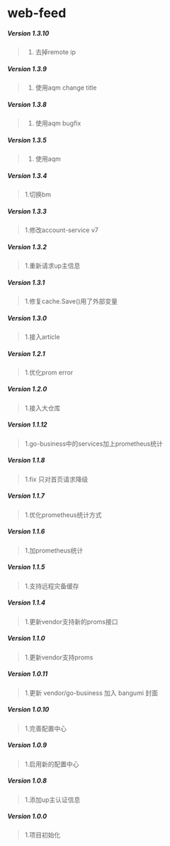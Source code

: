 # web-feed

##### Version 1.3.10
> 1. 去掉remote ip

##### Version 1.3.9
> 1. 使用aqm change title

##### Version 1.3.8
> 1. 使用aqm bugfix

##### Version 1.3.5
> 1. 使用aqm

##### Version 1.3.4
> 1.切换bm

##### Version 1.3.3
> 1.修改account-service v7

##### Version 1.3.2
> 1.重新请求up主信息

##### Version 1.3.1
> 1.修复cache.Save()用了外部变量

##### Version 1.3.0
> 1.接入article  

##### Version 1.2.1
> 1.优化prom error

##### Version 1.2.0
> 1.接入大仓库

##### Version 1.1.12
> 1.go-business中的services加上prometheus统计

##### Version 1.1.8
> 1.fix 只对首页请求降级  

##### Version 1.1.7
> 1.优化prometheus统计方式

##### Version 1.1.6
> 1.加prometheus统计

##### Version 1.1.5
> 1.支持远程灾备缓存

##### Version 1.1.4
> 1.更新vendor支持新的proms接口

##### Version 1.1.0
> 1.更新vendor支持proms

##### Version 1.0.11
> 1.更新 vendor/go-business 加入 bangumi 封面

##### Version 1.0.10
> 1.完善配置中心

##### Version 1.0.9
> 1.启用新的配置中心

##### Version 1.0.8
> 1.添加up主认证信息

##### Version 1.0.0
> 1.项目初始化

